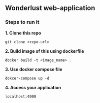 ## Wonderlust web-application
### Steps to run it 

**1. Clone this repo**

``` git clone <repo-url> ```

**2. Build image of this using dockerfile**

``` docker build -t <image_name> . ```

**3. Use docker compose file**

``` dokcer-compose up -d ```

**4. Access your application**

``` localhost:4000 ```
